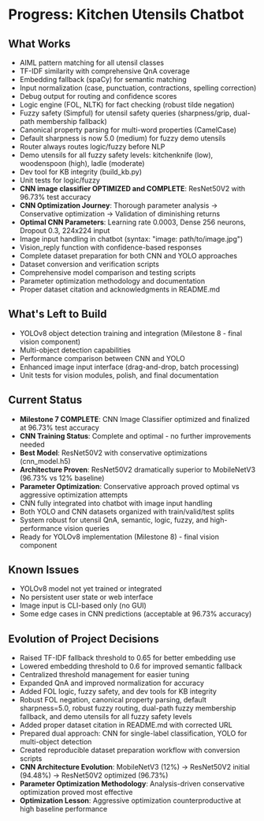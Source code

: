 # Progress: Kitchen Utensils Chatbot

## What Works
- AIML pattern matching for all utensil classes
- TF-IDF similarity with comprehensive QnA coverage
- Embedding fallback (spaCy) for semantic matching
- Input normalization (case, punctuation, contractions, spelling correction)
- Debug output for routing and confidence scores
- Logic engine (FOL, NLTK) for fact checking (robust tilde negation)
- Fuzzy safety (Simpful) for utensil safety queries (sharpness/grip, dual-path membership fallback)
- Canonical property parsing for multi-word properties (CamelCase)
- Default sharpness is now 5.0 (medium) for fuzzy demo utensils
- Router always routes logic/fuzzy before NLP
- Demo utensils for all fuzzy safety levels: kitchenknife (low), woodenspoon (high), ladle (moderate)
- Dev tool for KB integrity (build_kb.py)
- Unit tests for logic/fuzzy
- **CNN image classifier OPTIMIZED and COMPLETE**: ResNet50V2 with 96.73% test accuracy
- **CNN Optimization Journey**: Thorough parameter analysis → Conservative optimization → Validation of diminishing returns
- **Optimal CNN Parameters**: Learning rate 0.0003, Dense 256 neurons, Dropout 0.3, 224x224 input
- Image input handling in chatbot (syntax: "image: path/to/image.jpg")
- Vision_reply function with confidence-based responses
- Complete dataset preparation for both CNN and YOLO approaches
- Dataset conversion and verification scripts
- Comprehensive model comparison and testing scripts
- Parameter optimization methodology and documentation
- Proper dataset citation and acknowledgments in README.md

## What's Left to Build
- YOLOv8 object detection training and integration (Milestone 8 - final vision component)
- Multi-object detection capabilities
- Performance comparison between CNN and YOLO
- Enhanced image input interface (drag-and-drop, batch processing)
- Unit tests for vision modules, polish, and final documentation

## Current Status
- **Milestone 7 COMPLETE**: CNN Image Classifier optimized and finalized at 96.73% test accuracy
- **CNN Training Status**: Complete and optimal - no further improvements needed
- **Best Model**: ResNet50V2 with conservative optimizations (cnn_model.h5)
- **Architecture Proven**: ResNet50V2 dramatically superior to MobileNetV3 (96.73% vs 12% baseline)
- **Parameter Optimization**: Conservative approach proved optimal vs aggressive optimization attempts
- CNN fully integrated into chatbot with image input handling
- Both YOLO and CNN datasets organized with train/valid/test splits
- System robust for utensil QnA, semantic, logic, fuzzy, and high-performance vision queries
- Ready for YOLOv8 implementation (Milestone 8) - final vision component

## Known Issues
- YOLOv8 model not yet trained or integrated
- No persistent user state or web interface
- Image input is CLI-based only (no GUI)
- Some edge cases in CNN predictions (acceptable at 96.73% accuracy)

## Evolution of Project Decisions
- Raised TF-IDF fallback threshold to 0.65 for better embedding use
- Lowered embedding threshold to 0.6 for improved semantic fallback
- Centralized threshold management for easier tuning
- Expanded QnA and improved normalization for accuracy
- Added FOL logic, fuzzy safety, and dev tools for KB integrity
- Robust FOL negation, canonical property parsing, default sharpness=5.0, robust fuzzy routing, dual-path fuzzy membership fallback, and demo utensils for all fuzzy safety levels
- Added proper dataset citation in README.md with corrected URL
- Prepared dual approach: CNN for single-label classification, YOLO for multi-object detection
- Created reproducible dataset preparation workflow with conversion scripts
- **CNN Architecture Evolution**: MobileNetV3 (12%) → ResNet50V2 initial (94.48%) → ResNet50V2 optimized (96.73%)
- **Parameter Optimization Methodology**: Analysis-driven conservative optimization proved most effective
- **Optimization Lesson**: Aggressive optimization counterproductive at high baseline performance 